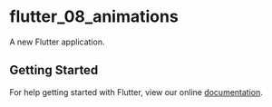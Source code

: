 # flutter_08_animations

A new Flutter application.

## Getting Started

For help getting started with Flutter, view our online
[documentation](https://flutter.io/).
